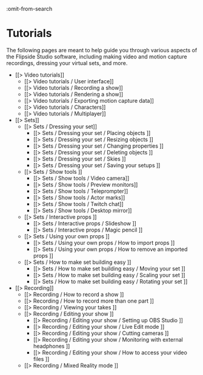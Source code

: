 :omit-from-search

# Tutorials

The following pages are meant to help guide you through various aspects of the Flipside Studio software, including making video and motion capture recordings, dressing your virtual sets, and more.

* [[> Video tutorials]]
  * [[> Video tutorials / User interface]]
  * [[> Video tutorials / Recording a show]]
  * [[> Video tutorials / Rendering a show]]
  * [[> Video tutorials / Exporting motion capture data]]
  * [[> Video tutorials / Characters]]
  * [[> Video tutorials / Multiplayer]]
* [[> Sets]]
	* [[> Sets / Dressing your set]]
		* [[> Sets / Dressing your set / Placing objects ]]
		* [[> Sets / Dressing your set / Resizing objects ]]
		* [[> Sets / Dressing your set / Changing properties ]]
		* [[> Sets / Dressing your set / Deleting objects ]]
		* [[> Sets / Dressing your set / Skies ]]
		* [[> Sets / Dressing your set / Saving your setups ]]
	* [[> Sets / Show tools ]]
		* [[> Sets / Show tools / Video camera]]
		* [[> Sets / Show tools / Preview monitors]]
		* [[> Sets / Show tools / Teleprompter]]
		* [[> Sets / Show tools / Actor marks]]
		* [[> Sets / Show tools / Twitch chat]]
		* [[> Sets / Show tools / Desktop mirror]]
	* [[> Sets / Interactive props ]]
		* [[> Sets / Interactive props / Slideshow ]]
		* [[> Sets / Interactive props / Magic pencil ]]
	* [[> Sets / Using your own props ]]
		* [[> Sets / Using your own props / How to import props ]]
		* [[> Sets / Using your own props / How to remove an imported props ]]
	* [[> Sets / How to make set building easy ]]
		* [[> Sets / How to make set building easy / Moving your set ]]
		* [[> Sets / How to make set building easy / Scaling your set ]]
		* [[> Sets / How to make set building easy / Rotating your set ]]
* [[> Recording]]
	* [[> Recording / How to record a show ]]
	* [[> Recording / How to record more than one part ]]
	* [[> Recording / Viewing your takes ]]
	* [[> Recording / Editing your show ]]
		* [[> Recording / Editing your show / Setting up OBS Studio ]]
		* [[> Recording / Editing your show / Live Edit mode ]]
		* [[> Recording / Editing your show / Cutting cameras ]]
		* [[> Recording / Editing your show / Monitoring with external headphones ]]
		* [[> Recording / Editing your show / How to access your video files ]]
	* [[> Recording / Mixed Reality mode ]]
